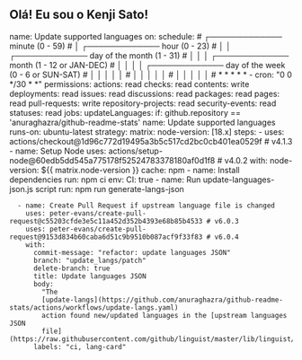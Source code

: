 ## Olá! Eu sou o Kenji Sato!
name: Update supported languages
on:
  schedule:
    #        ┌───────────── minute (0 - 59)
    #        │ ┌───────────── hour (0 - 23)
    #        │ │  ┌───────────── day of the month (1 - 31)
    #        │ │  │   ┌───────────── month (1 - 12 or JAN-DEC)
    #        │ │  │   │ ┌───────────── day of the week (0 - 6 or SUN-SAT)
    #        │ │  │   │ │
    #        │ │  │   │ │
    #        │ │  │   │ │
    #        * *  *   * *
    - cron: "0 0 */30 * *"
permissions:
  actions: read
  checks: read
  contents: write
  deployments: read
  issues: read
  discussions: read
  packages: read
  pages: read
  pull-requests: write
  repository-projects: read
  security-events: read
  statuses: read
jobs:
  updateLanguages:
    if: github.repository == 'anuraghazra/github-readme-stats'
    name: Update supported languages
    runs-on: ubuntu-latest
    strategy:
      matrix:
        node-version: [18.x]
    steps:
      - uses: actions/checkout@1d96c772d19495a3b5c517cd2bc0cb401ea0529f # v4.1.3
      - name: Setup Node
        uses: actions/setup-node@60edb5dd545a775178f52524783378180af0d1f8 # v4.0.2
        with:
          node-version: ${{ matrix.node-version }}
          cache: npm
      - name: Install dependencies
        run: npm ci
        env:
          CI: true
      - name: Run update-languages-json.js script
        run: npm run generate-langs-json

      - name: Create Pull Request if upstream language file is changed
        uses: peter-evans/create-pull-request@c55203cfde3e5c11a452d352b4393e68b85b4533 # v6.0.3
        uses: peter-evans/create-pull-request@9153d834b60caba6d51c9b9510b087acf9f33f83 # v6.0.4
        with:
          commit-message: "refactor: update languages JSON"
          branch: "update_langs/patch"
          delete-branch: true
          title: Update languages JSON
          body:
            "The
            [update-langs](https://github.com/anuraghazra/github-readme-stats/actions/workflows/update-langs.yaml)
            action found new/updated languages in the [upstream languages JSON
            file](https://raw.githubusercontent.com/github/linguist/master/lib/linguist/languages.yml)."
          labels: "ci, lang-card"
